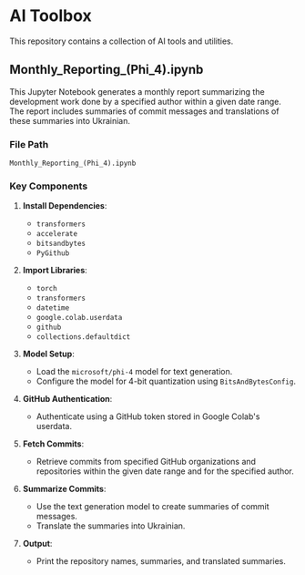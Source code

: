 # AI Toolbox

This repository contains a collection of AI tools and utilities.

## Monthly_Reporting_(Phi_4).ipynb

This Jupyter Notebook generates a monthly report summarizing the development work done by a specified author within a given date range. The report includes summaries of commit messages and translations of these summaries into Ukrainian.

### File Path
`Monthly_Reporting_(Phi_4).ipynb`

### Key Components

1. **Install Dependencies**:
   - `transformers`
   - `accelerate`
   - `bitsandbytes`
   - `PyGithub`

2. **Import Libraries**:
   - `torch`
   - `transformers`
   - `datetime`
   - `google.colab.userdata`
   - `github`
   - `collections.defaultdict`

3. **Model Setup**:
   - Load the `microsoft/phi-4` model for text generation.
   - Configure the model for 4-bit quantization using `BitsAndBytesConfig`.

4. **GitHub Authentication**:
   - Authenticate using a GitHub token stored in Google Colab's userdata.

5. **Fetch Commits**:
   - Retrieve commits from specified GitHub organizations and repositories within the given date range and for the specified author.

6. **Summarize Commits**:
   - Use the text generation model to create summaries of commit messages.
   - Translate the summaries into Ukrainian.

7. **Output**:
   - Print the repository names, summaries, and translated summaries.
